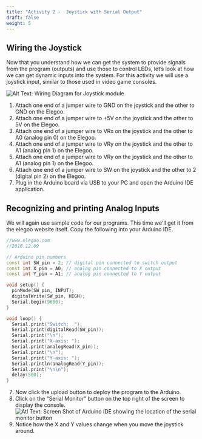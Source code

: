 ```yaml
---
title: "Activity 2 -  Joystick with Serial Output"
draft: false
weight: 5
---
```


## Wiring the Joystick
Now that you understand how we can get the system to provide signals from the program (outputs) and use those to control LEDs, let’s look at how we can get dynamic inputs into the system. For this activity we will use a joystick input, similar to those used in video game consoles.

![Alt Text: Wiring Diagram for Joystick module](../img/act2_Joystick.png)

1.	Attach one end of a jumper wire to GND on the joystick and the other to GND on the Elegoo.
2.	Attach one end of a jumper wire to +5V on the joystick and the other to 5V on the Elegoo.
3.	Attach one end of a jumper wire to VRx on the joystick and the other to A0 (analog pin 0) on the Elegoo.
4.	Attach one end of a jumper wire to VRy on the joystick and the other to A1 (analog pin 1) on the Elegoo.
4.	Attach one end of a jumper wire to VRy on the joystick and the other to A1 (analog pin 1) on the Elegoo.
5.	Attach one end of a jumper wire to SW on the joystick and the other to 2 (digital pin 2) on the Elegoo.
6.	Plug in the Arduino board via USB to your PC and open the Arduino IDE application.

## Recognizing and printing Analog Inputs
We will again use sample code for our programs. This time we'll get it from the elegoo website itself. Copy the following into your Arduino IDE.
``` c++
//www.elegoo.com
//2016.12.09

// Arduino pin numbers
const int SW_pin = 2; // digital pin connected to switch output
const int X_pin = A0; // analog pin connected to X output
const int Y_pin = A1; // analog pin connected to Y output

void setup() {
  pinMode(SW_pin, INPUT);
  digitalWrite(SW_pin, HIGH);
  Serial.begin(9600);
}

void loop() {
  Serial.print("Switch:  ");
  Serial.print(digitalRead(SW_pin));
  Serial.print("\n");
  Serial.print("X-axis: ");
  Serial.print(analogRead(X_pin));
  Serial.print("\n");
  Serial.print("Y-axis: ");
  Serial.println(analogRead(Y_pin));
  Serial.print("\n\n");
  delay(500); 
}
```
7.	Now click the upload button to deploy the program to the Arduino.
8.	Click on the “Serial Monitor” button on the top right of the screen to display the console.
![Atl Text: Screen Shot of Arduino IDE showing the location of the serial monitor button](../img/SerialMonitor-button.png)
9.	Notice how the X and Y values change when you move the joystick around.
